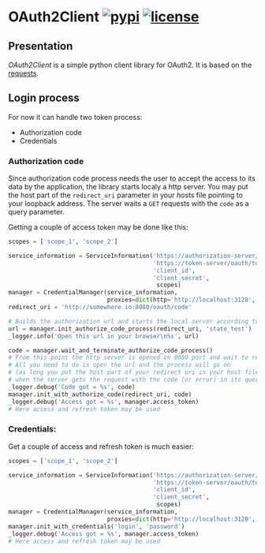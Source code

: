 # OAuth2Client [![pypi](https://img.shields.io/pypi/v/oauth2-client.svg)]() [![license](https://img.shields.io/github/license/antechrestos/Oauth2Client.svg)]()

## Presentation
*OAuth2Client* is a simple python client library for OAuth2. It is based on the [requests](https://pypi.python.org/pypi/requests).

## Login process
For now it can handle two token process:

- Authorization code
- Credentials  

### Authorization code
Since authorization code process needs the user to accept the access to its data by the application, the library starts localy a http server. You may put the host part of the ```redirect_uri``` parameter in your *hosts* file pointing to your loopback address. The server waits a ```GET``` requests with the  ```code``` as a query parameter.

Getting a couple of access token may be done like this:

```python
scopes = ['scope_1', 'scope_2']

service_information = ServiceInformation('https://authorization-server/oauth/authorize',
                                         'https://token-server/oauth/token',
                                         'client_id',
                                         'client_secret',
                                          scopes)
manager = CredentialManager(service_information,
                            proxies=dict(http='http://localhost:3128', https='http://localhost:3128'))
redirect_uri = 'http://somewhere.io:8080/oauth/code'

# Builds the authorization url and starts the local server according to the redirect_uri parameter
url = manager.init_authorize_code_process(redirect_uri, 'state_test')
_logger.info('Open this url in your browser\n%s', url)

code = manager.wait_and_terminate_authorize_code_process()
# From this point the http server is opened on 8080 port and wait to receive a single GET request
# All you need to do is open the url and the process will go on 
# (as long you put the host part of your redirect uri in your host file)
# when the server gets the request with the code (or error) in its query parameters
_logger.debug('Code got = %s', code)
manager.init_with_authorize_code(redirect_uri, code)
_logger.debug('Access got = %s', manager.access_token)
# Here access and refresh token may be used
```
### Credentials:
Get a couple of access and refresh token is much easier:

```python
scopes = ['scope_1', 'scope_2']

service_information = ServiceInformation('https://authorization-server/oauth/authorize',
                                         'https://token-server/oauth/token',
                                         'client_id',
                                         'client_secret',
                                          scopes)
manager = CredentialManager(service_information,
                            proxies=dict(http='http://localhost:3128', https='http://localhost:3128'))
manager.init_with_credentials('login', 'password')
_logger.debug('Access got = %s', manager.access_token)
# Here access and refresh token may be used
```
 
